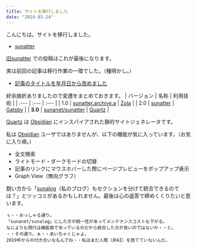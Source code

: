 ```yaml
---
title: サイトを移行しました
date: "2024-03-24"
---
```

こんにちは。サイトを移行しました。
- [sunatter](https://ghsable.github.io/sunanet/sunatter/)

[旧sunatter](https://ghsable.github.io/sunatter/) での投稿はこれが最後になります。

実は前回の記事は移行作業の一環でした。（種明かし。）
- [記事のタイトルを年月日から改めました](/20240323)

紆余曲折ありましたので変遷をまとめておきます。
| バージョン | 名称 | 利用技術 |
| :--- | :--- | :--- |
| 1.0 | [sunatter.archive.a](https://github.com/ghsable/sunatter.archive.a) | [Zola](https://www.getzola.org/) |
| 2.0 | [sunatter](https://github.com/ghsable/sunatter) | [Gatsby](https://www.gatsbyjs.com/) |
| **3.0** | [sunanet/sunatter](https://ghsable.github.io/sunanet/sunatter/) | [Quartz](https://quartz.jzhao.xyz/) |

[Quartz](https://quartz.jzhao.xyz/) は [Obsidian](https://obsidian.md/) にインスパイアされた静的サイトジェネレータです。

私は [Obsidian](https://obsidian.md/) ユーザではありませんが、以下の機能が気に入っています。（お気に入り順。）
- 全文検索
- ライトモード・ダークモードの切替
- 記事のリンクにマウスホバーした際にページプレビューをポップアップ表示
- Graph View（無向グラフ）

鋭い方から「[sunalog](https://ghsable.github.io/sunalog/)（私のブログ）もセクションを分けて統合できるのでは？」とツッコミがあるかもしれません。最後は心の返答で締めくくりたいと思います。
```
ぅ・・おっしゃる通り。
「sunanet/sunalog」にした方が統一性があってメンテナンスコストも下がる。
なによりも現行は機能面で劣っているのだから統合した方が良いのではないか・・と。
・・その通り。ぁ・・あいちゃくじゃよ。
2019年からの付き合いなもんでね・・私はまだ人間（非AI）を捨てていないんだ。
```

